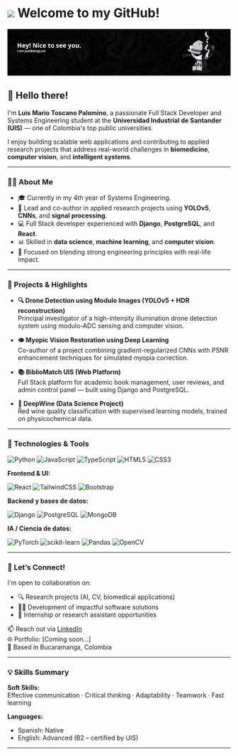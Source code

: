 # <img src="https://media.giphy.com/media/lGhBlBMIN2XsEteTN3/giphy.gif" width="100"/> Welcome to my GitHub!

![Banner](bnr.png)

## 🚀 Hello there!

I'm **Luis Mario Toscano Palomino**, a passionate Full Stack Developer and Systems Engineering student at the **Universidad Industrial de Santander (UIS)** — one of Colombia's top public universities.

I enjoy building scalable web applications and contributing to applied research projects that address real-world challenges in **biomedicine**, **computer vision**, and **intelligent systems**.

---

### 👨‍💻 About Me

- 🎓 Currently in my 4th year of Systems Engineering.
- 🔬 Lead and co-author in applied research projects using **YOLOv5**, **CNNs**, and **signal processing**.
- 💻 Full Stack developer experienced with **Django**, **PostgreSQL**, and **React**.
- 📊 Skilled in **data science**, **machine learning**, and **computer vision**.
- 📌 Focused on blending strong engineering principles with real-life impact.

---

### 📌 Projects & Highlights

- **🔍 Drone Detection using Modulo Images (YOLOv5 + HDR reconstruction)**  
  Principal investigator of a high-intensity illumination drone detection system using modulo-ADC sensing and computer vision.

- **👁️ Myopic Vision Restoration using Deep Learning**  
  Co-author of a project combining gradient-regularized CNNs with PSNR enhancement techniques for simulated myopia correction.

- **📚 BiblioMatch UIS (Web Platform)**  
  Full Stack platform for academic book management, user reviews, and admin control panel — built using Django and PostgreSQL.

- **🍷 DeepWine (Data Science Project)**  
  Red wine quality classification with supervised learning models, trained on physicochemical data.

---

### 🧪 Technologies & Tools

![Python](https://img.shields.io/badge/Python-3776AB?style=flat&logo=python&logoColor=white)
![JavaScript](https://img.shields.io/badge/JavaScript-F7DF1E?style=flat&logo=javascript&logoColor=black)
![TypeScript](https://img.shields.io/badge/TypeScript-3178C6?style=flat&logo=typescript&logoColor=white)
![HTML5](https://img.shields.io/badge/HTML5-E34F26?style=flat&logo=html5&logoColor=white)
![CSS3](https://img.shields.io/badge/CSS3-1572B6?style=flat&logo=css3&logoColor=white)

**Frontend & UI:**

![React](https://img.shields.io/badge/React-61DAFB?style=flat&logo=react&logoColor=black)
![TailwindCSS](https://img.shields.io/badge/TailwindCSS-38B2AC?style=flat&logo=tailwind-css&logoColor=white)
![Bootstrap](https://img.shields.io/badge/Bootstrap-563D7C?style=flat&logo=bootstrap&logoColor=white)

**Backend y bases de datos:**

![Django](https://img.shields.io/badge/Django-092E20?style=flat&logo=django&logoColor=white)
![PostgreSQL](https://img.shields.io/badge/PostgreSQL-4169E1?style=flat&logo=postgresql&logoColor=white)
![MongoDB](https://img.shields.io/badge/MongoDB-4EA94B?style=flat&logo=mongodb&logoColor=white)

**IA / Ciencia de datos:**

![PyTorch](https://img.shields.io/badge/PyTorch-EE4C2C?style=flat&logo=pytorch&logoColor=white)
![scikit-learn](https://img.shields.io/badge/scikit--learn-F7931E?style=flat&logo=scikit-learn&logoColor=white)
![Pandas](https://img.shields.io/badge/Pandas-150458?style=flat&logo=pandas&logoColor=white)
![OpenCV](https://img.shields.io/badge/OpenCV-5C3EE8?style=flat&logo=opencv&logoColor=white)

---

### 🤝 Let’s Connect!

I'm open to collaboration on:

- 🔍 Research projects (AI, CV, biomedical applications)  
- 🧑‍💻 Development of impactful software solutions  
- 🎯 Internship or research assistant opportunities

📫 Reach out via [LinkedIn](https://www.linkedin.com/in/luistoscanop/)  
🌐 Portfolio: [Coming soon...]  
📍 Based in Bucaramanga, Colombia

---

### 💡 Skills Summary

**Soft Skills:**  
Effective communication · Critical thinking · Adaptability · Teamwork · Fast learning

**Languages:**  
- Spanish: Native  
- English: Advanced (B2 – certified by UIS)

---
